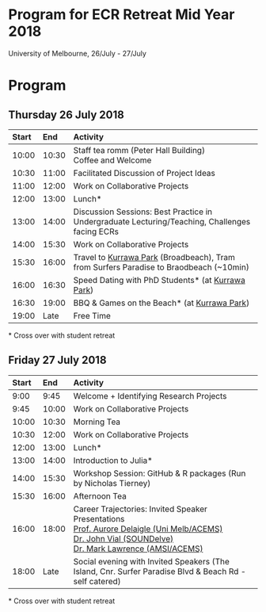 # Program for ECR Retreat Mid Year 2018
University of Melbourne, 26/July - 27/July

# Program

## Thursday 26 July 2018 


| Start | End     | Activity    |
| :---- | :------ | :------------------------------------------------------- |
| 10:00 | 10:30 | Staff tea romm (Peter Hall Building) <br> Coffee and Welcome |
| 10:30 | 11:00 | Facilitated Discussion of Project Ideas | 
| 11:00 | 12:00 | Work on Collaborative Projects |
| 12:00 | 13:00 | Lunch* |
| 13:00 | 14:00 | Discussion Sessions: Best Practice in Undergraduate Lecturing/Teaching, Challenges facing ECRs | 
| 14:00 | 15:30 | Work on Collaborative Projects | 
| 15:30 | 16:00 | Travel to [Kurrawa Park](https://www.google.com.au/maps/place/Kurrawa+Park/@-28.028072,153.4343613,15z/data=!4m2!3m1!1s0x0:0xa9806b71e3bf699e?sa=X&ved=0ahUKEwjt7_S98unWAhWFabwKHfYCBPkQ_BIIiAEwDg) (Broadbeach), Tram from Surfers Paradise to Braodbeach (~10min) |
| 16:00 | 16:30 | Speed Dating with PhD Students* (at [Kurrawa Park](https://www.google.com.au/maps/place/Kurrawa+Park/@-28.028072,153.4343613,15z/data=!4m2!3m1!1s0x0:0xa9806b71e3bf699e?sa=X&ved=0ahUKEwjt7_S98unWAhWFabwKHfYCBPkQ_BIIiAEwDg)) |
| 16:30 | 19:00 |  BBQ & Games on the Beach* (at [Kurrawa Park](https://www.google.com.au/maps/place/Kurrawa+Park/@-28.028072,153.4343613,15z/data=!4m2!3m1!1s0x0:0xa9806b71e3bf699e?sa=X&ved=0ahUKEwjt7_S98unWAhWFabwKHfYCBPkQ_BIIiAEwDg))| 
| 19:00 | Late | Free Time |    

\* Cross over with student retreat   
   
## Friday 27 July 2018

| Start | End     | Activity    |
| :---- | :------ | :------------------------------------------------------- |
| 9:00 | 9:45 | Welcome + Identifying Research Projects|
| 9:45 | 10:00 | Work on Collaborative Projects |
| 10:00 | 10:30 | Morning Tea |
| 10:30 | 12:00 | Work on Collaborative Projects |
| 12:00 | 13:00 | Lunch* |
| 13:00 | 14:00 | Introduction to Julia* |
| 14:00 | 15:30 | Workshop Session: GitHub & R packages (Run by Nicholas Tierney) |
| 15:30 | 16:00 | Afternoon Tea |
| 16:00 | 18:00 | Career Trajectories: Invited Speaker Presentations<br>[Prof. Aurore Delaigle (Uni Melb/ACEMS)](https://acems.org.au/our-people/aurore-delaigle)<br>[Dr. John Vial (SOUNDelve)](https://au.linkedin.com/in/johnvial)<br>[Dr. Mark Lawrence (AMSI/ACEMS)](https://acems.org.au/our-people/mark-lawrence) |
| 18:00 | Late | Social evening with Invited Speakers (The Island, Cnr. Surfer Paradise Blvd & Beach Rd - self catered)|

\* Cross over with student retreat
